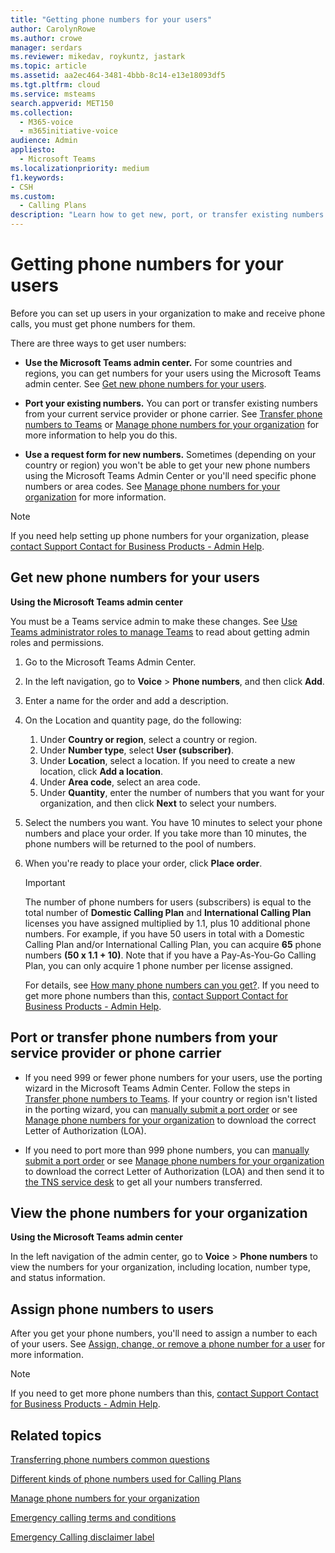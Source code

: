 ```yaml
---
title: "Getting phone numbers for your users"
author: CarolynRowe
ms.author: crowe
manager: serdars
ms.reviewer: mikedav, roykuntz, jastark
ms.topic: article
ms.assetid: aa2ec464-3481-4bbb-8c14-e13e18093df5
ms.tgt.pltfrm: cloud
ms.service: msteams
search.appverid: MET150
ms.collection: 
  - M365-voice
  - m365initiative-voice
audience: Admin
appliesto: 
  - Microsoft Teams
ms.localizationpriority: medium
f1.keywords:
- CSH
ms.custom: 
  - Calling Plans
description: "Learn how to get new, port, or transfer existing numbers for Teams, and how to show the changes to your users."
---
```


# Getting phone numbers for your users

Before you can set up users in your organization to make and receive phone calls, you must get phone numbers for them.
  
There are three ways to get user numbers:

- **Use the Microsoft Teams admin center.** For some countries and regions, you can get numbers for your users using the Microsoft Teams admin center. See [Get new phone numbers for your users](#get-new-phone-numbers-for-your-users).

- **Port your existing numbers.** You can port or transfer existing numbers from your current service provider or phone carrier. See [Transfer phone numbers to Teams](./phone-number-calling-plans/transfer-phone-numbers-to-teams.md) or [Manage phone numbers for your organization](/microsoftteams/manage-phone-numbers-for-your-organization) for more information to help you do this.  
  
- **Use a request form for new numbers.** Sometimes (depending on your country or region) you won't be able to get your new phone numbers using the Microsoft Teams Admin Center or you'll need specific phone numbers or area codes. See [Manage phone numbers for your organization](/microsoftteams/manage-phone-numbers-for-your-organization) for more information.
  
> [!NOTE]
> If you need help setting up phone numbers for your organization, please [contact Support Contact for Business Products - Admin Help](/microsoft-365/admin/contact-support-for-business-products).

## Get new phone numbers for your users

**Using the Microsoft Teams admin center**

You must be a Teams service admin to make these changes. See [Use Teams administrator roles to manage Teams](./using-admin-roles.md) to read about getting admin roles and permissions.

1. Go to the Microsoft Teams Admin Center.

2. In the left navigation, go to **Voice** > **Phone numbers**, and then click **Add**.

3. Enter a name for the order and add a description.

4. On the Location and quantity page, do the following:
    1. Under **Country or region**, select a country or region.
    2. Under **Number type**, select **User (subscriber)**.
    3. Under **Location**, select a location. If you need to create a new location, click **Add a location**.
    4. Under **Area code**, select an area code.
    5. Under **Quantity**, enter the number of numbers that you want for your organization, and then click **Next** to select your numbers.

5. Select the numbers you want. You have 10 minutes to select your phone numbers and place your order. If you take more than 10 minutes, the phone numbers will be returned to the pool of numbers.

6. When you're ready to place your order, click **Place order**.

    > [!IMPORTANT]
    > The number of phone numbers for users (subscribers) is equal to the total number of **Domestic Calling Plan** and **International Calling Plan** licenses you have assigned multiplied by 1.1, plus 10 additional phone numbers. For example, if you have 50 users in total with a Domestic Calling Plan and/or International Calling Plan, you can acquire **65** phone numbers **(50 x 1.1 + 10)**. Note that if you have a Pay-As-You-Go Calling Plan, you can only acquire 1 phone number per license assigned.
    >
    > For details, see [How many phone numbers can you get?](./how-many-phone-numbers-can-you-get.md). If you need to get more phone numbers than this, [contact Support Contact for Business Products - Admin Help](/microsoft-365/admin/contact-support-for-business-products).
  
## Port or transfer phone numbers from your service provider or phone carrier
  
- If you need 999 or fewer phone numbers for your users, use the porting wizard in the Microsoft Teams Admin Center. Follow the steps in [Transfer phone numbers to Teams](./phone-number-calling-plans/transfer-phone-numbers-to-teams.md). If your country or region isn't listed in the porting wizard, you can [manually submit a port order](phone-number-calling-plans/manually-submit-port-order.md) or see [Manage phone numbers for your organization](/microsoftteams/manage-phone-numbers-for-your-organization) to download the correct Letter of Authorization (LOA).

- If you need to port more than 999 phone numbers, you can [manually submit a port order](phone-number-calling-plans/manually-submit-port-order.md) or see [Manage phone numbers for your organization](/microsoftteams/manage-phone-numbers-for-your-organization) to download the correct Letter of Authorization (LOA) and then send it to [the TNS service desk](manage-phone-numbers-for-your-organization/contact-tns-service-desk.md) to get all your numbers transferred.

## View the phone numbers for your organization

**Using the Microsoft Teams admin center**

In the left navigation of the admin center, go to **Voice** > **Phone numbers** to view the numbers for your organization, including location, number type, and status information.
  
## Assign phone numbers to users

After you get your phone numbers, you'll need to assign a number to each of your users. See [Assign, change, or remove a phone number for a user](./assign-change-or-remove-a-phone-number-for-a-user.md) for more information.

> [!NOTE]
> If you need to get more phone numbers than this, [contact Support Contact for Business Products - Admin Help](/microsoft-365/admin/contact-support-for-business-products).

## Related topics

[Transferring phone numbers common questions](./phone-number-calling-plans/port-order-overview.md)

[Different kinds of phone numbers used for Calling Plans](./different-kinds-of-phone-numbers-used-for-calling-plans.md)

[Manage phone numbers for your organization](/microsoftteams/manage-phone-numbers-for-your-organization)

[Emergency calling terms and conditions](./emergency-calling-terms-and-conditions.md)

[Emergency Calling disclaimer label](https://github.com/MicrosoftDocs/OfficeDocs-SkypeForBusiness/blob/live/Teams/downloads/emergency-calling/emergency-calling-label-(en-us)-(v.1.0).zip?raw=true)
